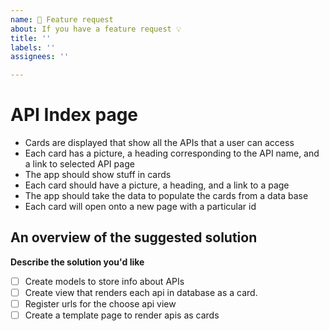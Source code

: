 ```yaml
---
name: 🚀 Feature request
about: If you have a feature request 💡
title: ''
labels: ''
assignees: ''

---
```


# API Index page

- Cards are displayed that show all the APIs that a user can access
- Each card has a picture, a heading corresponding to the API name, and a link to selected API page
- The app should show stuff in cards
- Each card should have a picture, a heading, and a link to a page
- The app should take the data to populate the cards from a data base
- Each card will open onto a new page with a particular id

## An overview of the suggested solution

**Describe the solution you'd like**

- [ ] Create models to store info about APIs
- [ ] Create view that renders each api in database as a card.
- [ ] Register urls for the choose api view
- [ ] Create a template page to render apis as cards
